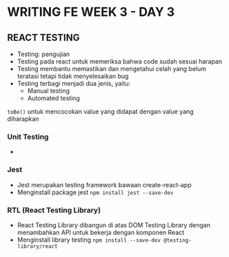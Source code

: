 # WRITING FE WEEK 3 - DAY 3
## REACT TESTING
- Testing: pengujian
- Testing pada react untuk memeriksa bahwa code sudah sesuai harapan
- Testing membantu memastikan dan mengetahui celah yang belum teratasi tetapi tidak menyelesaikan bug
- Testing terbagi menjadi dua jenis, yaitu:
  - Manual testing
  - Automated testing

`toBe()` untuk mencocokan value yang didapat dengan value yang diharapkan

### Unit Testing
- 

### Jest
- Jest merupakan testing framework bawaan create-react-app
- Menginstall package jest `npm install jest --save-dev`

### RTL (React Testing Library)
- React Testing Library dibangun di atas DOM Testing Library dengan menambahkan API untuk bekerja dengan komponen React
- Menginstall library testing `npm install --save-dev @testing-library/react`
